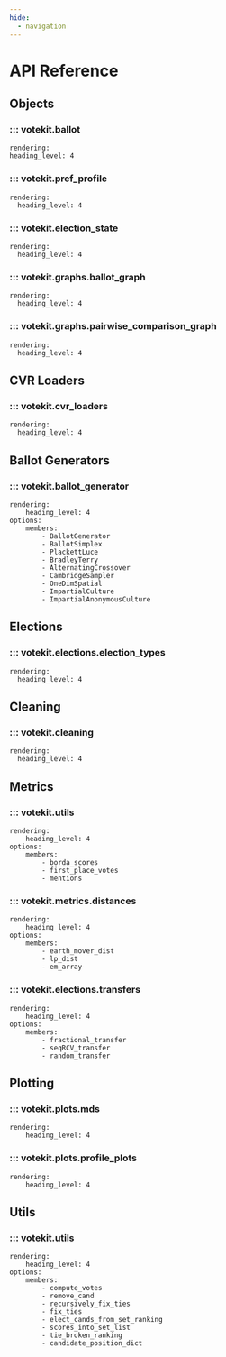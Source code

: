 ```yaml
---
hide:
  - navigation
---
```


# API Reference

## Objects 
### ::: votekit.ballot
    rendering:
    heading_level: 4

### ::: votekit.pref_profile
    rendering:
      heading_level: 4

### ::: votekit.election_state
    rendering:
      heading_level: 4

### ::: votekit.graphs.ballot_graph
    rendering:
      heading_level: 4

### ::: votekit.graphs.pairwise_comparison_graph
    rendering:
      heading_level: 4

## CVR Loaders
### ::: votekit.cvr_loaders
    rendering:
      heading_level: 4

## Ballot Generators
### ::: votekit.ballot_generator
    rendering:
        heading_level: 4
    options:
        members:
            - BallotGenerator
            - BallotSimplex
            - PlackettLuce
            - BradleyTerry
            - AlternatingCrossover
            - CambridgeSampler
            - OneDimSpatial
            - ImpartialCulture
            - ImpartialAnonymousCulture

## Elections
### ::: votekit.elections.election_types
    rendering:
      heading_level: 4

## Cleaning
### ::: votekit.cleaning
    rendering:
      heading_level: 4

## Metrics
### ::: votekit.utils
    rendering:
        heading_level: 4
    options:
        members:
            - borda_scores
            - first_place_votes
            - mentions
### ::: votekit.metrics.distances
    rendering:
        heading_level: 4
    options:
        members:
            - earth_mover_dist
            - lp_dist
            - em_array
### ::: votekit.elections.transfers
    rendering:
        heading_level: 4
    options:
        members:
            - fractional_transfer
            - seqRCV_transfer
            - random_transfer

## Plotting
### ::: votekit.plots.mds
    rendering:
        heading_level: 4
### ::: votekit.plots.profile_plots
    rendering:
        heading_level: 4

## Utils
### ::: votekit.utils
    rendering:
        heading_level: 4
    options:
        members:
            - compute_votes
            - remove_cand
            - recursively_fix_ties
            - fix_ties
            - elect_cands_from_set_ranking
            - scores_into_set_list
            - tie_broken_ranking
            - candidate_position_dict



